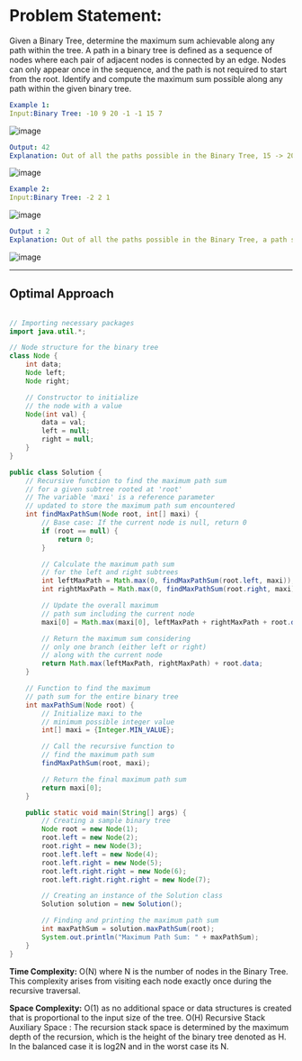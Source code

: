 # Problem Statement: 
Given a Binary Tree, determine the maximum sum achievable along any path within the tree. A path in a binary tree is defined as a sequence of nodes where each pair of adjacent nodes is connected by an edge. Nodes can only appear once in the sequence, and the path is not required to start from the root. Identify and compute the maximum sum possible along any path within the given binary tree.

```yaml
Example 1:
Input:Binary Tree: -10 9 20 -1 -1 15 7
````

![image](https://github.com/user-attachments/assets/7d651989-0c46-497d-bb5d-d7e5f057fd93)

```yaml
Output: 42
Explanation: Out of all the paths possible in the Binary Tree, 15 -> 20 -> 7 has the greatest sum ie. 42.
````

![image](https://github.com/user-attachments/assets/b3d4c130-f58f-493d-9e51-cab2ec2bbe5a)

```yaml
Example 2:
Input:Binary Tree: -2 2 1
````

![image](https://github.com/user-attachments/assets/b3eecda6-4d1a-443c-a3fe-fb18947224d5)
    
```yaml
Output : 2
Explanation: Out of all the paths possible in the Binary Tree, a path starting and ending at the node with value 2 has the greatest sum ie. 2.
````

![image](https://github.com/user-attachments/assets/d694d00f-13c0-428e-8d5f-b9de779392a8)

---

## Optimal Approach
```java
                            
// Importing necessary packages
import java.util.*;

// Node structure for the binary tree
class Node {
    int data;
    Node left;
    Node right;

    // Constructor to initialize
    // the node with a value
    Node(int val) {
        data = val;
        left = null;
        right = null;
    }
}

public class Solution {
    // Recursive function to find the maximum path sum
    // for a given subtree rooted at 'root'
    // The variable 'maxi' is a reference parameter
    // updated to store the maximum path sum encountered
    int findMaxPathSum(Node root, int[] maxi) {
        // Base case: If the current node is null, return 0
        if (root == null) {
            return 0;
        }

        // Calculate the maximum path sum
        // for the left and right subtrees
        int leftMaxPath = Math.max(0, findMaxPathSum(root.left, maxi));
        int rightMaxPath = Math.max(0, findMaxPathSum(root.right, maxi));

        // Update the overall maximum
        // path sum including the current node
        maxi[0] = Math.max(maxi[0], leftMaxPath + rightMaxPath + root.data);

        // Return the maximum sum considering
        // only one branch (either left or right)
        // along with the current node
        return Math.max(leftMaxPath, rightMaxPath) + root.data;
    }

    // Function to find the maximum
    // path sum for the entire binary tree
    int maxPathSum(Node root) {
        // Initialize maxi to the
        // minimum possible integer value
        int[] maxi = {Integer.MIN_VALUE};

        // Call the recursive function to
        // find the maximum path sum
        findMaxPathSum(root, maxi);

        // Return the final maximum path sum
        return maxi[0];
    }

    public static void main(String[] args) {
        // Creating a sample binary tree
        Node root = new Node(1);
        root.left = new Node(2);
        root.right = new Node(3);
        root.left.left = new Node(4);
        root.left.right = new Node(5);
        root.left.right.right = new Node(6);
        root.left.right.right.right = new Node(7);

        // Creating an instance of the Solution class
        Solution solution = new Solution();

        // Finding and printing the maximum path sum
        int maxPathSum = solution.maxPathSum(root);
        System.out.println("Maximum Path Sum: " + maxPathSum);
    }
}
```

**Time Complexity:** O(N) where N is the number of nodes in the Binary Tree. This complexity arises from visiting each node exactly once during the recursive traversal.

**Space Complexity:** O(1) as no additional space or data structures is created that is proportional to the input size of the tree. O(H) Recursive Stack Auxiliary Space : The recursion stack space is determined by the maximum depth of the recursion, which is the height of the binary tree denoted as H. In the balanced case it is log2N and in the worst case its N.
